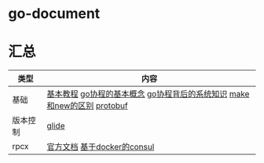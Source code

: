 # go-document
# 汇总
| 类型 | 内容 |  
|---|---|
|基础|[基本教程](https://tour.go-zh.org/list) [go协程的基本概念](https://www.zhihu.com/question/20862617) [go协程背后的系统知识](http://www.sizeofvoid.net/goroutine-under-the-hood/) [make和new的区别](https://sanyuesha.com/2017/07/26/go-make-and-new/) [protobuf](https://colobu.com/2015/01/07/Protobuf-language-guide/)|
|版本控制|[glide](https://my.oschina.net/qiangmzsx/blog/1475626)|
|rpcx|[官方文档](http://doc.rpcx.site) [基于docker的consul](https://juejin.im/post/5b2a6b606fb9a00e594c676d)|
